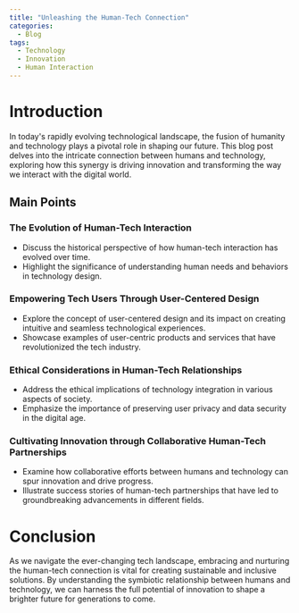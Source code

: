 ```yaml
---
title: "Unleashing the Human-Tech Connection"
categories:
  - Blog
tags:
  - Technology
  - Innovation
  - Human Interaction
---
```


# Introduction
In today's rapidly evolving technological landscape, the fusion of humanity and technology plays a pivotal role in shaping our future. This blog post delves into the intricate connection between humans and technology, exploring how this synergy is driving innovation and transforming the way we interact with the digital world.

## Main Points
### The Evolution of Human-Tech Interaction
- Discuss the historical perspective of how human-tech interaction has evolved over time.
- Highlight the significance of understanding human needs and behaviors in technology design.

### Empowering Tech Users Through User-Centered Design
- Explore the concept of user-centered design and its impact on creating intuitive and seamless technological experiences.
- Showcase examples of user-centric products and services that have revolutionized the tech industry.

### Ethical Considerations in Human-Tech Relationships
- Address the ethical implications of technology integration in various aspects of society.
- Emphasize the importance of preserving user privacy and data security in the digital age.

### Cultivating Innovation through Collaborative Human-Tech Partnerships
- Examine how collaborative efforts between humans and technology can spur innovation and drive progress.
- Illustrate success stories of human-tech partnerships that have led to groundbreaking advancements in different fields.

# Conclusion
As we navigate the ever-changing tech landscape, embracing and nurturing the human-tech connection is vital for creating sustainable and inclusive solutions. By understanding the symbiotic relationship between humans and technology, we can harness the full potential of innovation to shape a brighter future for generations to come.